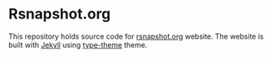 # Rsnapshot.org
This repository holds source code for [rsnapshot.org](https://rsnapshot.org) website. The website is built with [Jekyll](http://jekyllrb.com) using [type-theme](https://rohanchandra.github.io/type-theme/) theme.
